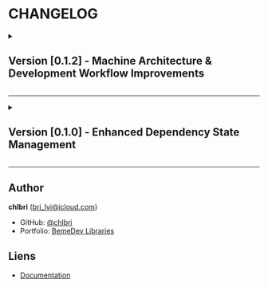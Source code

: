 # CHANGELOG

<details>

  <summary>
  
  ## Version [0.1.2] - Machine Architecture & Development Workflow Improvements

  </summary>

### 🚀 New Features

#### State Machine Architecture

- ✨ **XState Integration**: Complete state machine implementation for
  upgrade workflow
- ✨ **Machine Provider System**: Modular provider pattern for actions,
  predicates, and promises
- ✨ **Enhanced State Management**: Better state transitions and error
  handling
- ✨ **Interactive Development Mode**: Real-time state monitoring and
  debugging

#### Development Workflow Enhancements

- ✨ **TypeScript ESM Support**: Enhanced tsx integration for development
- ✨ **Module Resolution**: Updated to bundler mode for better
  compatibility
- ✨ **Development Scripts**: Added `dev` script for interactive testing
- ✨ **Dependency Management**: Improved dev vs runtime dependency
  organization

### 🔧 Technical Improvements

#### Configuration Updates

- **TypeScript 5.x**: Updated module resolution to `bundler` for modern
  tooling
- **ESM Configuration**: Enhanced `ts-node` ESM support
- **Dependency Reorganization**: Better separation of dev and runtime
  dependencies
- **Development Environment**: Added tsx and ts-node for better development
  experience

#### State Machine Implementation

- **Async State Management**: Promise-based state transitions
- **Error Handling**: Comprehensive error state management with exit
  strategies
- **Internet Connectivity**: Automatic connection checks with timeout
  handling
- **Batch Operations**: Support for batched actions in state transitions

### 🧪 Testing & Development

#### Enhanced Development Experience

- **Live State Monitoring**: Real-time state value logging
- **Interactive Testing**: Manual trigger system for development
- **Timeout Management**: Configurable delays for different operations
- **Verbose Logging**: Conditional detailed logging based on configuration

### 📚 Documentation

- **State Machine Documentation**: Clear state transition documentation
- **Provider Pattern**: Examples of modular provider implementation
- **Development Setup**: Updated development workflow instructions

</details>

---

<details>

  <summary>
  
  ## Version [0.1.0] - Enhanced Dependency State Management

  </summary>

### 🚀 New Features

#### Enhanced CLI Interface

- ✨ **Package Manager Selection**: Support for npm, yarn, pnpm, and bun
- ✨ **Auto-generated Install Commands**: Automatically detects and
  configures package manager commands
- ✨ **Rollback Support**: New `--rollback` flag for enhanced safety
  (enabled by default)
- ✨ **Enhanced Reporting**: Comprehensive upgrade reports with rollback
  status
- ✨ **Verbose Logging**: Detailed execution logs with `--verbose` flag

#### Core Engine Improvements

- ✨ **Dependency State Management**: Complete state tracking and
  restoration
- ✨ **Semver Preservation**: Maintains original semver operators (`^`,
  `~`, exact)
- ✨ **Atomic Operations**: All-or-nothing upgrade approach
- ✨ **Script Execution Framework**: Configurable test/build/install script
  execution
- ✨ **Rollback Mechanism**: Automatic state restoration on failures

#### Enhanced Reporting System

- ✨ **formatEnhancedUpgradeResult()**: Comprehensive upgrade result
  formatting
- ✨ **logRollbackOperation()**: Detailed rollback status logging
- ✨ **logStateCaptureOperation()**: State management operation logging
- ✨ **Enhanced Error Reporting**: Clear error messages with context

#### Semver Utilities

- ✨ **parseSemverSign()**: Extract and preserve semver operators
- ✨ **extractCleanVersion()**: Clean version parsing
- ✨ **reconstructVersionString()**: Rebuild versions with original
  operators
- ✨ **parseDependencyVersion()**: Complete dependency version parsing

### 🔧 Technical Improvements

- **TypeScript 5.x**: Full ESM support with modern TypeScript features
- **Constitutional Compliance**: String union types for type safety
- **TDD Methodology**: Comprehensive test coverage with integration tests
- **Architecture Refactoring**: Service-oriented architecture with clear
  separation of concerns

### 📚 Documentation

- **Complete README**: Comprehensive usage guide and feature documentation
- **Architecture Documentation**: Clear component descriptions and
  interaction patterns
- **CLI Reference**: Detailed command-line options and examples
- **Contributing Guidelines**: Development setup and contribution workflow

### 🧪 Testing

- **117 Tests**: Complete test suite covering all functionality
- **Integration Tests**: End-to-end validation of rollback and script
  execution
- **Unit Tests**: Comprehensive coverage of individual components
- **Contract Tests**: API validation and compliance testing

### 🏗 Build & Development

- **Modern Toolchain**: Rollup bundling with TypeScript compilation
- **Size Optimization**: Bundle size limits and monitoring
- **Development Workflow**: Hot reloading and watch mode support
- **Quality Assurance**: ESLint, Prettier, and comprehensive testing

</details>

---

## Author

**chlbri** (bri_lvi@icloud.com)

- GitHub: [@chlbri](https://github.com/chlbri)
- Portfolio:
  [BemeDev Libraries](https://github.com/chlbri?tab=repositories)

## Liens

- [Documentation](https://github.com/chlbri/new-package)
